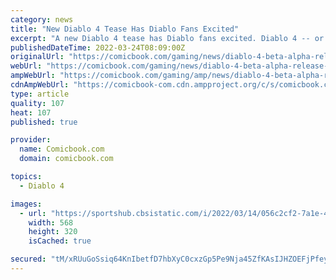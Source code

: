 ```yaml
---
category: news
title: "New Diablo 4 Tease Has Diablo Fans Excited"
excerpt: "A new Diablo 4 tease has Diablo fans excited. Diablo 4 -- or Diablo IV as it's officially known -- was announced by Blizzard back on November 1, 2019. That was well over two years ago. Despite this, ..."
publishedDateTime: 2022-03-24T08:09:00Z
originalUrl: "https://comicbook.com/gaming/news/diablo-4-beta-alpha-release-tease/"
webUrl: "https://comicbook.com/gaming/news/diablo-4-beta-alpha-release-tease/"
ampWebUrl: "https://comicbook.com/gaming/amp/news/diablo-4-beta-alpha-release-tease/"
cdnAmpWebUrl: "https://comicbook-com.cdn.ampproject.org/c/s/comicbook.com/gaming/amp/news/diablo-4-beta-alpha-release-tease/"
type: article
quality: 107
heat: 107
published: true

provider:
  name: Comicbook.com
  domain: comicbook.com

topics:
  - Diablo 4

images:
  - url: "https://sportshub.cbsistatic.com/i/2022/03/14/056c2cf2-7a1e-41b4-aac2-20ff478252c8/halo-series-review.jpg?width=568&height=320"
    width: 568
    height: 320
    isCached: true

secured: "tM/xRUuGoSsiq64KnIbetfD7hbXyC0cxzGp5Pe9Nja45ZfKAsIJHZOEFjPfeyxj+0NaZptGXQ+4LSQ7CkhR3iqHbIG1MIksYL7kyigTKv2uhRvnl7P+Ifp/9HGjOoQrrTcSMJ0iTmhaNC7HoCrUV35Jx9Jsv5ZawZl0SjKrVv1jFxArviRXH/phdsWHm6WxUyY7rTQgFyXWJG8AxVDOveAMMem4C+fWRJV1LbjjOXEKhoypbIh6mjseq06q7GAAhZNuWHwQJMZZ+CiXFgaVcHDELubBHV6Whf2Mo9KRo8P7plUxzP5DgN8RTdGAIv9CbU3owt/ipkSxWUVF8c3XrdDFYMo/Kg8stcf+4aN49spo=;HbV5xfPTMM/ieacROVdLbQ=="
---
```


